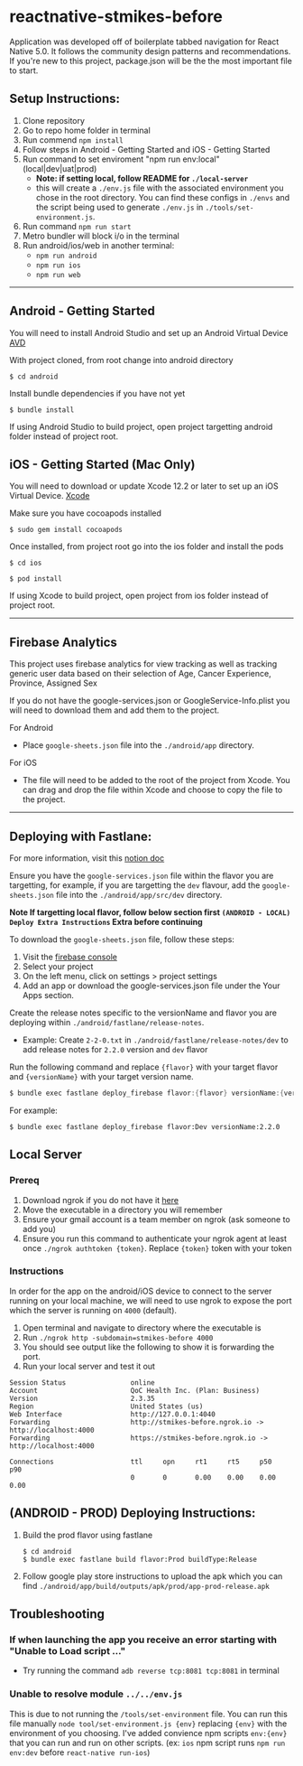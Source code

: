 # reactnative-stmikes-before

Application was developed off of boilerplate tabbed navigation for React Native 5.0. It follows the community design patterns
and recommendations. If you're new to this project, package.json will be the the most important file to start.

## Setup Instructions:

1. Clone repository
1. Go to repo home folder in terminal
1. Run commend `npm install`
1. Follow steps in Android - Getting Started and iOS - Getting Started
1. Run command to set enviroment "npm run env:local" (local|dev|uat|prod)
   - **Note: if setting local, follow README for `./local-server`**
   - this will create a `./env.js` file with the associated environment you chose in the root directory. You can find these configs in `./envs` and the script being used to generate `./env.js` in `./tools/set-environment.js`.
1. Run command `npm run start`
1. Metro bundler will block i/o in the terminal
1. Run android/ios/web in another terminal:
   - `npm run android`
   - `npm run ios`
   - `npm run web`

---

## Android - Getting Started

You will need to install Android Studio and set up an Android Virtual Device [AVD](https://developer.android.com/studio/run/managing-avds)

With project cloned, from root change into android directory

```
$ cd android
```

Install bundle dependencies if you have not yet

```
$ bundle install
```

If using Android Studio to build project, open project targetting android folder instead of project root.

## iOS - Getting Started (Mac Only)

You will need to download or update Xcode 12.2 or later to set up an iOS Virtual Device. [Xcode](https://developer.apple.com/xcode/)

Make sure you have cocoapods installed

```
$ sudo gem install cocoapods
```

Once installed, from project root go into the ios folder and install the pods

```
$ cd ios
```

```
$ pod install
```

If using Xcode to build project, open project from ios folder instead of project root.

---

## Firebase Analytics

This project uses firebase analytics for view tracking as well as tracking generic user data based on their selection of Age, Cancer Experience, Province, Assigned Sex

If you do not have the google-services.json or GoogleService-Info.plist you will need to download them and add them to the project.

For Android

- Place `google-sheets.json` file into the `./android/app` directory.

For iOS

- The file will need to be added to the root of the project from Xcode. You can drag and drop the file within Xcode and choose to copy the file to the project.

---

## Deploying with Fastlane:

For more information, visit this [notion doc](https://www.notion.so/qochealth/Setup-Firebase-Fastlane-deployments-e62b00d3b9944edd9355cc12418c443a)

Ensure you have the `google-services.json` file within the flavor you are targetting, for example, if you are targetting the `dev` flavour, add the `google-sheets.json` file into the `./android/app/src/dev` directory.

**Note If targetting local flavor, follow below section first `(ANDROID - LOCAL) Deploy Extra Instructions` Extra before continuing**

To download the `google-sheets.json` file, follow these steps:

1. Visit the [firebase console](https://console.firebase.google.com/)
1. Select your project
1. On the left menu, click on settings > project settings
1. Add an app or download the google-services.json file under the Your Apps section.

Create the release notes specific to the versionName and flavor you are deploying within `./android/fastlane/release-notes`.

- Example: Create `2-2-0.txt` in `./android/fastlane/release-notes/dev` to add release notes for `2.2.0` version and `dev` flavor

Run the following command and replace `{flavor}` with your target flavor and `{versionName}` with your target version name.

```v
$ bundle exec fastlane deploy_firebase flavor:{flavor} versionName:{versionName}
```

For example:

```
$ bundle exec fastlane deploy_firebase flavor:Dev versionName:2.2.0
```

## Local Server

### Prereq

1. Download ngrok if you do not have it [here](https://ngrok.com/download)
1. Move the executable in a directory you will remember
1. Ensure your gmail account is a team member on ngrok (ask someone to add you)
1. Ensure you run this command to authenticate your ngrok agent at least once `./ngrok authtoken {token}`. Replace `{token}` token with your token

### Instructions

In order for the app on the android/iOS device to connect to the server running on your local machine, we will need to use ngrok to expose the port which the server is running on `4000` (default).

1. Open terminal and navigate to directory where the executable is
1. Run `./ngrok http -subdomain=stmikes-before 4000`
1. You should see output like the following to show it is forwarding the port.
1. Run your local server and test it out

```
Session Status                online
Account                       QoC Health Inc. (Plan: Business)
Version                       2.3.35
Region                        United States (us)
Web Interface                 http://127.0.0.1:4040
Forwarding                    http://stmikes-before.ngrok.io -> http://localhost:4000
Forwarding                    https://stmikes-before.ngrok.io -> http://localhost:4000

Connections                   ttl     opn     rt1     rt5     p50     p90
                              0       0       0.00    0.00    0.00    0.00
```

## (ANDROID - PROD) Deploying Instructions:

1. Build the prod flavor using fastlane
   ```
   $ cd android
   $ bundle exec fastlane build flavor:Prod buildType:Release
   ```
1. Follow google play store instructions to upload the apk which you can find `./android/app/build/outputs/apk/prod/app-prod-release.apk`

## Troubleshooting

### If when launching the app you receive an error starting with "Unable to Load script ..."

- Try running the command `adb reverse tcp:8081 tcp:8081` in terminal

### Unable to resolve module `../../env.js`

This is due to not running the `/tools/set-environment` file. You can run this file manually `node tool/set-environment.js {env}` replacing `{env}` with the environment of you choosing. I've added convience npm scripts `env:{env}` that you can run and run on other scripts. (ex: `ios` npm script runs `npm run env:dev` before `react-native run-ios`)
